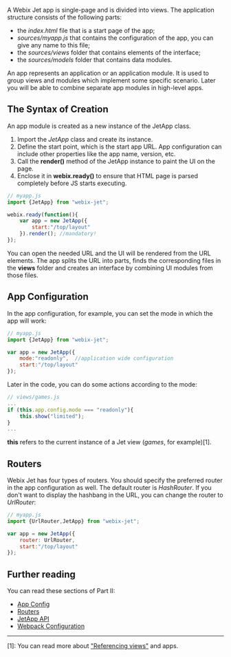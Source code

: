 A Webix Jet app is single-page and is divided into views. The application structure consists of the following parts:

- the *index.html* file that is a start page of the app;
- *sources/myapp.js* that contains the configuration of the app, you can give any name to this file;
- the *sources/views* folder that contains elements of the interface;
- the *sources/models* folder that contains data modules.

An app represents an application or an application module. It is used to group views and modules which implement some specific scenario. Later you will be able to combine separate app modules in high-level apps.

## The Syntax of Creation

An app module is created as a new instance of the JetApp class.

1. Import the _JetApp_ class and create its instance.
2. Define the start point, which is the start app URL. App configuration can include other properties like the app name, version, etc.
3. Call the **render()** method of the JetApp instance to paint the UI on the page.
4. Enclose it in **webix.ready()** to ensure that HTML page is parsed completely before JS starts executing.

~~~js
// myapp.js
import {JetApp} from "webix-jet";

webix.ready(function(){
	var app = new JetApp({
		start:"/top/layout"
	}).render(); //mandatory!
});
~~~

You can open the needed URL and the UI will be rendered from the URL elements. The app splits the URL into parts, finds the corresponding files in the **views** folder and creates an interface by combining UI modules from those files.

## App Configuration

In the app configuration, for example, you can set the mode in which the app will work:

```js
// myapp.js
import {JetApp} from "webix-jet";

var app = new JetApp({
	mode:"readonly",  //application wide configuration
	start:"/top/layout"
});
```

Later in the code, you can do some actions according to the mode:

```js
// views/games.js
...
if (this.app.config.mode === "readonly"){
	this.show("limited");
}
...
```

**this** refers to the current instance of a Jet view (_games_, for example)[1].

## Routers

Webix Jet has four types of routers. You should specify the preferred router in the app configuration as well. The default router is _HashRouter_. If you don't want to display the hashbang in the URL, you can change the router to _UrlRouter_:

```js
// myapp.js
import {UrlRouter,JetApp} from "webix-jet";

var app = new JetApp({
	router: UrlRouter,
    start:"/top/layout"
});
```

## Further reading

You can read these sections of Part II:

- [App Config](../details/app_config.md)
- [Routers](../details/routers.md)
- [JetApp API](../details/app.md)
- [Webpack Configuration](../details/webpackconfig.md)

<!-- footnotes -->
- - -
[1]:
You can read more about ["Referencing views"](../details/referencing.md) and apps.
